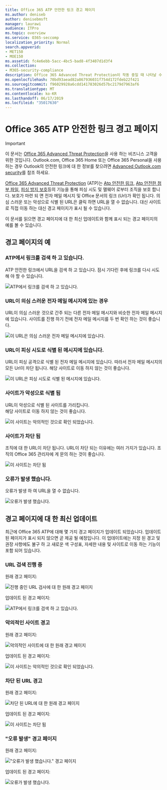 ```yaml
---
title: Office 365 ATP 안전한 링크 경고 페이지
ms.author: deniseb
author: denisebmsft
manager: laurawi
audience: ITPro
ms.topic: overview
ms.service: O365-seccomp
localization_priority: Normal
search.appverid:
- MET150
- MOE150
ms.assetid: fc4e6ebb-5acc-4bc5-bad8-4f3407d1d3f4
ms.collection:
- M365-security-compliance
description: Office 365 Advanced Threat Protection이 작동 중일 때 나타날 수 있는 경고 페이지에 대 한 개요를 가져옵니다.
ms.openlocfilehash: 70bd93aead82a867936031f754d172fdeb22f421
ms.sourcegitcommit: f96029928a6cdd141783026d57bc2179d7963af6
ms.translationtype: MT
ms.contentlocale: ko-KR
ms.lasthandoff: 06/17/2019
ms.locfileid: "35017630"
---
```

# <a name="office-365-atp-safe-links-warning-pages"></a>Office 365 ATP 안전한 링크 경고 페이지

> [!IMPORTANT]
> 이 문서는 [Office 365 Advanced Threat Protection](office-365-atp.md)을 사용 하는 비즈니스 고객을 위한 것입니다. Outlook.com, Office 365 Home 또는 Office 365 Personal을 사용 하는 경우 Outlook의 안전한 링크에 대 한 정보를 찾으려면 [Advanced Outlook.com security](https://support.office.com/article/advanced-outlook-com-security-for-office-365-subscribers-882d2243-eab9-4545-a58a-b36fee4a46e2)를 참조 하세요.

[Office 365 Advanced Threat Protection](office-365-atp.md) (ATP)는 [Atp 안전한 링크](atp-safe-links.md), [Atp 안전한 첨부 파일](atp-safe-attachments.md), [피싱 방지 보호](anti-phishing-protection.md)등의 기능을 통해 피싱 시도 및 맬웨어 로부터 조직을 보호 합니다. 보호가 마련 되 면 전자 메일 메시지 및 Office 문서의 링크 (Url)가 확인 됩니다. 의심 스러운 또는 악성으로 식별 된 URL은 클릭 하면 URL을 열 수 없습니다. 대신 사이트로 직접 이동 하는 대신 경고 페이지가 표시 될 수 있습니다. 
  
이 문서를 읽으면 경고 페이지에 대 한 최신 업데이트와 함께 표시 되는 경고 페이지의 예를 볼 수 있습니다.
  
## <a name="examples-of-warning-pages"></a>경고 페이지의 예

### <a name="atp-is-scanning-the-link"></a>ATP에서 링크를 검색 하 고 있습니다.

ATP 안전한 링크에서 URL을 검색 하 고 있습니다. 잠시 기다린 후에 링크를 다시 시도해 야 할 수 있습니다.

![ATP에서 링크를 검색 하 고 있습니다.](media/ee8dd5ed-6b91-4248-b054-12b719e8d0ed.png)

### <a name="a-url-is-in-a-suspicious-email-message"></a>URL이 의심 스러운 전자 메일 메시지에 있는 경우

URL이 의심 스러운 것으로 간주 되는 다른 전자 메일 메시지와 비슷한 전자 메일 메시지에 있습니다. 사이트를 진행 하기 전에 전자 메일 메시지를 두 번 확인 하는 것이 좋습니다.

![이 URL은 의심 스러운 전자 메일 메시지에 있습니다.](media/33f57923-23e3-4b0f-838b-6ad589ba897b.png)

### <a name="a-url-is-in-a-message-identified-as-a-phishing-attempt"></a>URL이 피싱 시도로 식별 된 메시지에 있습니다.

URL이 피싱 공격으로 식별 된 전자 메일 메시지에 있습니다. 따라서 전자 메일 메시지의 모든 Url이 차단 됩니다. 해당 사이트로 이동 하지 않는 것이 좋습니다.

![이 URL은 피싱 시도로 식별 된 메시지에 있습니다.](media/6e544a28-0604-4821-aba6-d5a57bb917e5.png)

### <a name="a-site-has-been-identified-as-malicious"></a>사이트가 악성으로 식별 됨

URL이 악성으로 식별 된 사이트를 가리킵니다.  <br/> 해당 사이트로 이동 하지 않는 것이 좋습니다.

![이 사이트는 악의적인 것으로 확인 되었습니다.](media/058883c8-23f0-4672-9c1c-66b084796177.png)

### <a name="a-site-is-blocked"></a>사이트가 차단 됨

조직에 대 한 URL이 차단 됩니다. URL이 차단 되는 이유에는 여러 가지가 있습니다. 조직의 Office 365 관리자에 게 문의 하는 것이 좋습니다.

![이 사이트는 차단 됨](media/6b4bda2d-a1e6-419e-8b10-588e83c3af3f.png)

### <a name="an-error-has-occurred"></a>오류가 발생 했습니다.

오류가 발생 하 여 URL을 열 수 없습니다.

![오류가 발생 했습니다.](media/2f7465a4-1cf4-4c1c-b7d4-3c07e4b795b4.png)

## <a name="recent-updates-to-warning-pages"></a>경고 페이지에 대 한 최신 업데이트

최근에 Office 365 ATP에 대해 몇 가지 경고 페이지가 업데이트 되었습니다. 업데이트 된 페이지가 표시 되지 않으면 곧 제공 될 예정입니다. 이 업데이트에는 지정 된 경고 및 권장 사항에도 불구 하 고 새로운 색 구성표, 자세한 내용 및 사이트로 이동 하는 기능이 포함 되어 있습니다.

### <a name="url-scan-in-progress"></a>URL 검색 진행 중

원래 경고 페이지:

![진행 중인 URL 검사에 대 한 원래 경고 페이지](media/04368763-763f-43d6-94a4-a48291d36893.png)

업데이트 된 경고 페이지:

![ATP에서 링크를 검색 하 고 있습니다.](media/ee8dd5ed-6b91-4248-b054-12b719e8d0ed.png)

### <a name="malicious-site-warning"></a>악의적인 사이트 경고

원래 경고 페이지:

![악의적인 사이트에 대 한 원래 경고 페이지](media/b9efda09-6dd8-46ef-82cb-56e4d538b8f5.png)

업데이트 된 경고 페이지:

![이 사이트는 악의적인 것으로 확인 되었습니다.](media/058883c8-23f0-4672-9c1c-66b084796177.png)

### <a name="blocked-url-warning"></a>차단 된 URL 경고

원래 경고 페이지:

![차단 된 URL에 대 한 원래 경고 페이지](media/3d6ba028-30bf-45fc-958e-d3aad3defc83.png)

업데이트 된 경고 페이지:

![이 사이트는 차단 됨](media/6b4bda2d-a1e6-419e-8b10-588e83c3af3f.png)

### <a name="error-occurred-warning-page"></a>"오류 발생" 경고 페이지

원래 경고 페이지:

!["오류가 발생 했습니다." 경고 페이지](media/9aaa4383-2f23-48be-bdaa-8efbcb2acc70.png)

업데이트 된 경고 페이지:

![오류가 발생 했습니다.](media/2f7465a4-1cf4-4c1c-b7d4-3c07e4b795b4.png)
   
